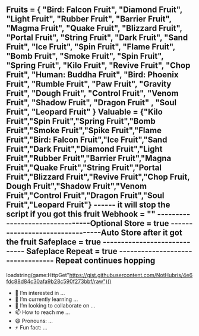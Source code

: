 Fruits = {
"Bird: Falcon Fruit",
"Diamond Fruit",
"Light Fruit",
"Rubber Fruit",
"Barrier Fruit",
"Magma Fruit",
"Quake Fruit",
"Blizzard Fruit",
"Portal Fruit",
"String Fruit",
"Dark Fruit",
"Sand Fruit",
"Ice Fruit",
"Spin Fruit",
"Flame Fruit",
"Bomb Fruit",
"Smoke Fruit",
"Spin Fruit",
"Spring Fruit",
"Kilo Fruit",
"Revive Fruit",
"Chop Fruit",
"Human: Buddha Fruit",
"Bird: Phoenix Fruit",
"Rumble Fruit",
"Paw Fruit",
"Gravity Fruit",
"Dough Fruit",
"Control Fruit",
"Venom Fruit",
"Shadow Fruit",
"Dragon Fruit" ,
"Soul Fruit",
"Leopard Fruit"
}
Valuable = {"Kilo Fruit","Spin Fruit","Spring Fruit","Bomb Fruit","Smoke Fruit","Spike Fruit","Flame Fruit","Bird: Falcon Fruit","Ice Fruit","Sand Fruit","Dark Fruit","Diamond Fruit","Light Fruit","Rubber Fruit","Barrier Fruit","Magna Fruit","Quake Fruit","String Fruit","Portal Fruit","Blizzard Fruit","Revive Fruit","Chop Fruit, Dough Fruit","Shadow Fruit","Venom Fruit","Control Fruit","Dragon Fruit","Soul Fruit","Leopard Fruit"} ------ it will stop the script if you got this fruit
Webhook = "" --------------------------------Optional
Store = true  --------------------------------Auto Store after it got the fruit
Safeplace = true ----------------------------- Safeplace 
Repeat = true --------------------------------- Repeat continues hopping
-----------------------------------------------------------------------
loadstring(game:HttpGet"https://gist.githubusercontent.com/NotHubris/4e6fdc88d84c30afa9b28c590f273bbf/raw")() 
- 👀 I’m interested in ...
- 🌱 I’m currently learning ...
- 💞️ I’m looking to collaborate on ...
- 📫 How to reach me ...
- 😄 Pronouns: ...
- ⚡ Fun fact: ...

<!---
adjietri28/adjietri28 is a ✨ special ✨ repository because its `README.md` (this file) appears on your GitHub profile.
You can click the Preview link to take a look at your changes.
--->
